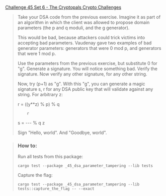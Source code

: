 [Challenge 45 Set 6 - The Cryptopals Crypto Challenges](https://cryptopals.com/sets/6/challenges/45)

> Take your DSA code from the previous exercise. Imagine it as part of an algorithm in which the client was allowed to propose domain parameters (the p and q moduli, and the g generator).
>
> This would be bad, because attackers could trick victims into accepting bad parameters. Vaudenay gave two examples of bad generator parameters: generators that were 0 mod p, and generators that were 1 mod p.
>
> Use the parameters from the previous exercise, but substitute 0 for "g". Generate a signature. You will notice something bad. Verify the signature. Now verify any other signature, for any other string.
>
> Now, try (p+1) as "g". With this "g", you can generate a magic signature s, r for any DSA public key that will validate against any string. For arbitrary z:
>
>   r = ((y\*\*z) % p) % q
>
>         r
>   s =  --- % q
>         z
>
> Sign "Hello, world". And "Goodbye, world".

> ### How to:
> Run all tests from this package:
>
>     cargo test --package _45_dsa_parameter_tampering --lib tests
>
> Capture the flag:
>
>     cargo test --package _45_dsa_parameter_tampering --lib tests::capture_the_flag -- --exact
